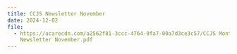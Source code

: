 ```yaml
---
title: CCJS Newsletter November
date: 2024-12-02
file:
  - https://ucarecdn.com/a2562f81-3ccc-4764-9fa7-00a7d3ce3c57/CCJS Monthly
    Newsletter November.pdf
---
```

